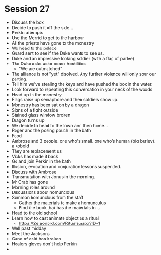 # Session 27
 - Discuss the box
 - Decide to push it off the side...
 - Perkin attempts
 - Use the Merrid to get to the harbour
 - All the priests have gone to the monestry
 - We head to the palace
 - Guard sent to see if the Duke wants to see us.
 - Duke and an impressive looking soldier (with a flag of parlee)
 - The Duke asks us to cease hostilities
   - "We are outmatched"
 - The alliance is not "yet" disolved. Any further violence will only sour our parting.
 - Tell him we've stealing the keys and have pushed the box in the water.
 - Look forward to repeating this conversation in your neck of the woods
 - Head up to the monestry
 - Flags raise up semaphore and then soldiers show up.
 - Monestry has been sat on by a dragon
 - Signs of a fight outside
 - Stained glass window broken
 - Dragon turns up 
 - We decide to head to the town and then home...
 - Roger and the posing pouch in the bath
 - Food
 - Ambrose and 3 people, one who's small, one who's human (big burley), a kobold
 - They are replacement us
 - Vicks has made it back
 - Go and join Perkin in the bath
 - Illusion, evocation and conjuration lessons suspended.
 - Discuss with Ambrose 
 - Transmutation with Jonus in the morning.
 - Mr Crab has gone
 - Morning roles around
 - Discussions about homunclous
 - Summon homunclous from the staff
   - Gather the materials to make a homunculus
   - Find the book that has the materials in it.
 - Head to the old school
 - Learn how to cast animate object as a ritual
   - https://2e.aonprd.com/Rituals.aspx?ID=1
 - Well past midday 
 - Meet the Jacksons
 - Cone of cold has broken 
 - Healers gloves don't help Perkin
 - 